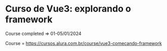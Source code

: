 # Curso de Vue3: explorando o framework

Course completed => 01-05/01/2024

Course = https://cursos.alura.com.br/course/vue3-comecando-framework